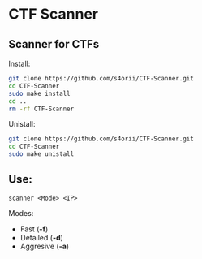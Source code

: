 # CTF Scanner

## Scanner for CTFs

Install:
```bash
git clone https://github.com/s4orii/CTF-Scanner.git
cd CTF-Scanner
sudo make install
cd ..
rm -rf CTF-Scanner
```

Unistall:
```bash
git clone https://github.com/s4orii/CTF-Scanner.git
cd CTF-Scanner
sudo make unistall
```

## Use: 

```console
scanner <Mode> <IP>
```

Modes:

* Fast (**-f**)
* Detailed (**-d**)
* Aggresive (**-a**)